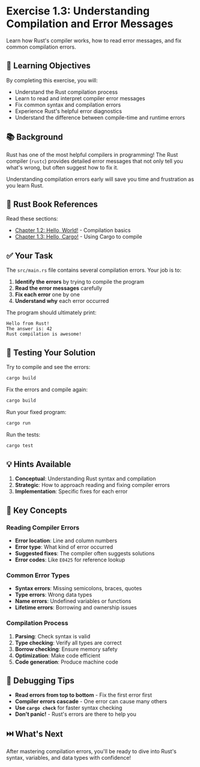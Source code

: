 # Exercise 1.3: Understanding Compilation and Error Messages

Learn how Rust's compiler works, how to read error messages, and fix common compilation errors.

## 🎯 Learning Objectives

By completing this exercise, you will:
- Understand the Rust compilation process
- Learn to read and interpret compiler error messages
- Fix common syntax and compilation errors
- Experience Rust's helpful error diagnostics
- Understand the difference between compile-time and runtime errors

## 📚 Background

Rust has one of the most helpful compilers in programming! The Rust compiler (`rustc`) provides detailed error messages that not only tell you what's wrong, but often suggest how to fix it.

Understanding compilation errors early will save you time and frustration as you learn Rust.

## 📖 Rust Book References

Read these sections:
- [Chapter 1.2: Hello, World!](https://doc.rust-lang.org/book/ch01-02-hello-world.html) - Compilation basics
- [Chapter 1.3: Hello, Cargo!](https://doc.rust-lang.org/book/ch01-03-hello-cargo.html) - Using Cargo to compile

## ✅ Your Task

The `src/main.rs` file contains several compilation errors. Your job is to:

1. **Identify the errors** by trying to compile the program
2. **Read the error messages** carefully  
3. **Fix each error** one by one
4. **Understand why** each error occurred

The program should ultimately print:
```
Hello from Rust!
The answer is: 42
Rust compilation is awesome!
```

## 🧪 Testing Your Solution

Try to compile and see the errors:
```bash
cargo build
```

Fix the errors and compile again:
```bash
cargo build
```

Run your fixed program:
```bash
cargo run
```

Run the tests:
```bash
cargo test
```

## 💡 Hints Available

1. **Conceptual**: Understanding Rust syntax and compilation
2. **Strategic**: How to approach reading and fixing compiler errors  
3. **Implementation**: Specific fixes for each error

## 🌟 Key Concepts

### Reading Compiler Errors
- **Error location**: Line and column numbers
- **Error type**: What kind of error occurred
- **Suggested fixes**: The compiler often suggests solutions
- **Error codes**: Like `E0425` for reference lookup

### Common Error Types
- **Syntax errors**: Missing semicolons, braces, quotes
- **Type errors**: Wrong data types
- **Name errors**: Undefined variables or functions
- **Lifetime errors**: Borrowing and ownership issues

### Compilation Process
1. **Parsing**: Check syntax is valid
2. **Type checking**: Verify all types are correct
3. **Borrow checking**: Ensure memory safety
4. **Optimization**: Make code efficient
5. **Code generation**: Produce machine code

## 🔧 Debugging Tips

- **Read errors from top to bottom** - Fix the first error first
- **Compiler errors cascade** - One error can cause many others
- **Use `cargo check`** for faster syntax checking
- **Don't panic!** - Rust's errors are there to help you

## ⏭️ What's Next

After mastering compilation errors, you'll be ready to dive into Rust's syntax, variables, and data types with confidence!